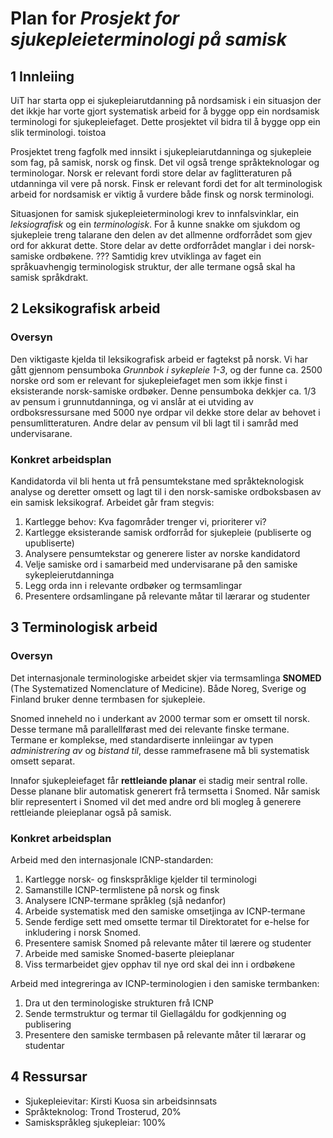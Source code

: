 # Plan for *Prosjekt for sjukepleieterminologi på samisk*


## 1 Innleiing

UiT har starta opp ei sjukepleiarutdanning på nordsamisk i ein situasjon der det ikkje har vorte gjort systematisk arbeid for å bygge opp ein nordsamisk terminologi for sjukepleiefaget. Dette prosjektet vil bidra til å bygge opp ein slik terminologi. toistoa

Prosjektet treng fagfolk med innsikt i sjukepleiarutdanninga og sjukepleie som fag, på samisk, norsk og finsk. Det vil også trenge språkteknologar og terminologar. Norsk er relevant fordi store delar av faglitteraturen på utdanninga vil vere på norsk. Finsk er relevant fordi det for alt terminologisk arbeid for nordsamisk er viktig å vurdere både finsk og norsk terminologi.

Situasjonen for samisk sjukepleieterminologi krev to innfalsvinklar, ein *leksiografisk* og ein *terminologisk*. For å kunne snakke om sjukdom og sjukepleie treng talarane den delen av det allmenne ordforrådet som gjev ord for akkurat dette. Store delar av dette ordforrådet manglar i dei norsk-samiske ordbøkene. ??? Samtidig krev utviklinga av faget ein språkuavhengig terminologisk struktur, der alle termane også skal ha samisk språkdrakt.

2 Leksikografisk arbeid 
-----------------------

### Oversyn

Den viktigaste kjelda til leksikografisk arbeid er fagtekst på norsk. Vi har gått gjennom pensumboka *Grunnbok i sykepleie 1-3*, og der funne ca. 2500 norske ord som er relevant for sjukepleiefaget men som ikkje finst i eksisterande norsk-samiske ordbøker. Denne pensumboka dekkjer ca. 1/3 av pensum i grunnutdanninga, og vi anslår at ei utviding av ordboksressursane med 5000 nye ordpar vil dekke store delar av behovet i pensumlitteraturen.  Andre delar av pensum vil bli lagt til i samråd med undervisarane.

### Konkret arbeidsplan

Kandidatorda vil bli henta ut frå pensumtekstane med språkteknologisk analyse og deretter omsett og  lagt til i den norsk-samiske ordboksbasen av ein samisk leksikograf. Arbeidet går fram stegvis:

1. Kartlegge behov: Kva fagområder trenger vi, prioriterer vi?
1. Kartlegge eksisterande samisk ordforråd for sjukepleie (publiserte og upubliserte)
1. Analysere pensumtekstar og generere lister av norske kandidatord 
1. Velje samiske ord i samarbeid med undervisarane på den samiske sykepleierutdanninga 
1. Legg orda inn i relevante ordbøker og termsamlingar
1. Presentere ordsamlingane på relevante måtar til lærarar og studenter  




3 Terminologisk arbeid
-----------------------

### Oversyn

Det internasjonale terminologiske arbeidet skjer via termsamlinga **SNOMED** (The Systematized Nomenclature of Medicine). Både Noreg, Sverige og Finland bruker denne termbasen for sjukepleie.

Snomed inneheld no i underkant av 2000 termar som er omsett til norsk. Desse termane må parallellførast med dei relevante finske termane. Termane er komplekse, med standardiserte innleiingar av typen *administrering av* og *bistand til*, desse rammefrasene må bli systematisk omsett separat.

Innafor sjukepleiefaget får **rettleiande planar** ei stadig meir sentral rolle. Desse planane blir automatisk generert frå termsetta i Snomed. Når samisk blir representert i Snomed vil det med andre ord bli mogleg å generere rettleiande pleieplanar også på samisk.

### Konkret arbeidsplan

Arbeid med den internasjonale ICNP-standarden:

1. Kartlegge norsk- og finskspråklige kjelder til terminologi   
1. Samanstille ICNP-termlistene på norsk og finsk
1. Analysere ICNP-termane språkleg (sjå nedanfor)
1. Arbeide systematisk med den samiske omsetjinga av ICNP-termane
1. Sende ferdige sett med omsette termar til Direktoratet for e-helse for inkludering i norsk Snomed.
1. Presentere samisk Snomed på relevante måter til lærere og studenter 
1. Arbeide med samiske Snomed-baserte pleieplanar
1. Viss termarbeidet gjev opphav til nye ord skal dei inn i ordbøkene

Arbeid med integreringa av ICNP-terminologien i den samiske termbanken:

1. Dra ut den terminologiske strukturen frå ICNP
1. Sende termstruktur og termar til Giellagáldu for godkjenning og publisering  
1. Presentere den samiske termbasen på relevante måter til lærarar og studentar  


4 Ressursar
-----------

- Sjukepleievitar: Kirsti Kuosa sin arbeidsinnsats
- Språkteknolog: Trond Trosterud, 20% 
- Samiskspråkleg sjukepleiar: 100%




